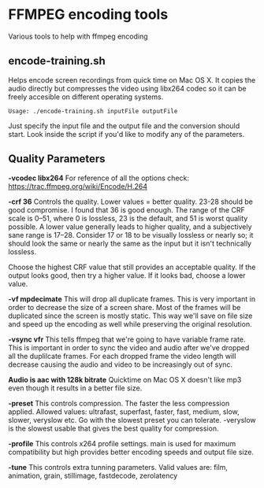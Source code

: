 # FFMPEG encoding tools
Various tools to help with ffmpeg encoding

## encode-training.sh
Helps encode screen recordings from quick time on Mac OS X. It copies the audio directly but compresses the video using libx264 codec so it can be freely accesible on different operating systems.

```
Usage: ./encode-training.sh inputFile outputFile
```
Just specify the input file and the output file and the conversion should start. Look inside the script if you'd like to modify any of the parameters.

## Quality Parameters
**-vcodec libx264**
For reference of all the options check: https://trac.ffmpeg.org/wiki/Encode/H.264

**-crf 36**
Controls the quality. Lower values = better quality. 23-28 should be good compromise. I found that 36 is good enough. The range of the CRF scale is 0–51, where 0 is lossless, 23 is the default, and 51 is worst quality possible.
A lower value generally leads to higher quality, and a subjectively sane range is 17–28. Consider 17 or 18 to be visually lossless or nearly so; it should look the same or nearly the same as the input but it isn't technically lossless.

Choose the highest CRF value that still provides an acceptable quality. If the output looks good, then try a higher value. If it looks bad, choose a lower value.

**-vf mpdecimate**
This will drop all duplicate frames. This is very important in order to decrease the size of a screen share. Most of the
frames will be duplicated since the screen is mostly static. This way we'll save on file size and speed up the encoding as well
while preserving the original resolution.

**-vsync vfr**
This tells ffmpeg that we're going to have variable frame rate. This is important in order to sync the video and audio after we've dropped all the duplilcate frames. For each dropped frame the video length will decrease causing the audio and video to be increasingly out of sync.

**Audio is aac with 128k bitrate**
Quicktime on Mac OS X doesn't like mp3 even though it results in a better file size.

**-preset**
This controls compression. The faster the less compression applied. Allowed values: ultrafast, superfast, faster, fast, medium, slow, slower, veryslow etc. Go with the slowest preset you can tolerate. -veryslow is the slowest usable that gives the best quality for compression.

**-profile**
This controls x264 profile settings. main is used for maximum compatibility but high provides better encoding speeds and output file size.

**-tune**
This controls extra tunning parameters. Valid values are: film, animation, grain, stillimage, fastdecode, zerolatency

